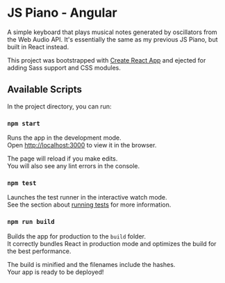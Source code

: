 # JS Piano - Angular

A simple keyboard that plays musical notes generated by oscillators from the Web Audio API. It's essentially the same as my previous JS Piano, but built in React instead.

This project was bootstrapped with [Create React App](https://github.com/facebookincubator/create-react-app) and ejected for adding Sass support and CSS modules.


## Available Scripts

In the project directory, you can run:

### `npm start`

Runs the app in the development mode.<br>
Open [http://localhost:3000](http://localhost:3000) to view it in the browser.

The page will reload if you make edits.<br>
You will also see any lint errors in the console.

### `npm test`

Launches the test runner in the interactive watch mode.<br>
See the section about [running tests](#running-tests) for more information.

### `npm run build`

Builds the app for production to the `build` folder.<br>
It correctly bundles React in production mode and optimizes the build for the best performance.

The build is minified and the filenames include the hashes.<br>
Your app is ready to be deployed!
